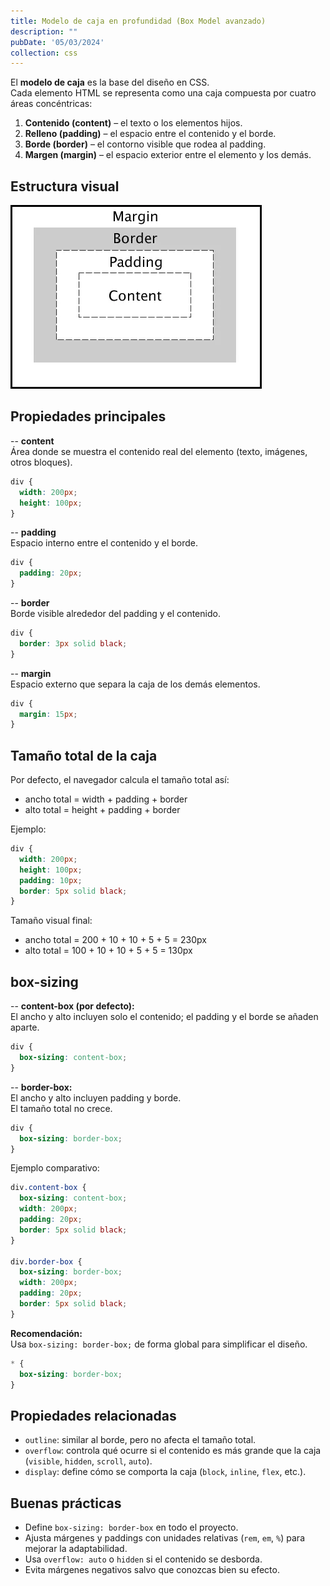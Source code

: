 ```yaml
---
title: Modelo de caja en profundidad (Box Model avanzado)
description: ""
pubDate: '05/03/2024'
collection: css
---
```


El **modelo de caja** es la base del diseño en CSS.  
Cada elemento HTML se representa como una caja compuesta por cuatro áreas concéntricas:

1. **Contenido (content)** – el texto o los elementos hijos.
2. **Relleno (padding)** – el espacio entre el contenido y el borde.
3. **Borde (border)** – el contorno visible que rodea al padding.
4. **Margen (margin)** – el espacio exterior entre el elemento y los demás.

## Estructura visual

![Modelo de caja en CSS](/public/images/boxmodel.webp)

## Propiedades principales

-- **content**  
Área donde se muestra el contenido real del elemento (texto, imágenes, otros bloques).

```css
div {
  width: 200px;
  height: 100px;
}
```

-- **padding**  
Espacio interno entre el contenido y el borde.

```css
div {
  padding: 20px;
}
```

-- **border**  
Borde visible alrededor del padding y el contenido.

```css
div {
  border: 3px solid black;
}
```

-- **margin**  
Espacio externo que separa la caja de los demás elementos.

```css
div {
  margin: 15px;
}
```

## Tamaño total de la caja

Por defecto, el navegador calcula el tamaño total así:

- ancho total = width + padding + border
- alto total = height + padding + border

Ejemplo:

```css
div {
  width: 200px;
  height: 100px;
  padding: 10px;
  border: 5px solid black;
}
```

Tamaño visual final:

- ancho total = 200 + 10 + 10 + 5 + 5 = 230px
- alto total = 100 + 10 + 10 + 5 + 5 = 130px


## box-sizing

-- **content-box (por defecto):**  
El ancho y alto incluyen solo el contenido; el padding y el borde se añaden aparte.

```css
div {
  box-sizing: content-box;
}
```

-- **border-box:**  
El ancho y alto incluyen padding y borde.  
El tamaño total no crece.

```css
div {
  box-sizing: border-box;
}
```

Ejemplo comparativo:

```css
div.content-box {
  box-sizing: content-box;
  width: 200px;
  padding: 20px;
  border: 5px solid black;
}

div.border-box {
  box-sizing: border-box;
  width: 200px;
  padding: 20px;
  border: 5px solid black;
}
```

**Recomendación:**  
Usa `box-sizing: border-box;` de forma global para simplificar el diseño.

```css
* {
  box-sizing: border-box;
}
```

## Propiedades relacionadas

- `outline`: similar al borde, pero no afecta el tamaño total.  
- `overflow`: controla qué ocurre si el contenido es más grande que la caja (`visible`, `hidden`, `scroll`, `auto`).  
- `display`: define cómo se comporta la caja (`block`, `inline`, `flex`, etc.).

## Buenas prácticas

- Define `box-sizing: border-box` en todo el proyecto.  
- Ajusta márgenes y paddings con unidades relativas (`rem`, `em`, `%`) para mejorar la adaptabilidad.  
- Usa `overflow: auto` o `hidden` si el contenido se desborda.  
- Evita márgenes negativos salvo que conozcas bien su efecto.


